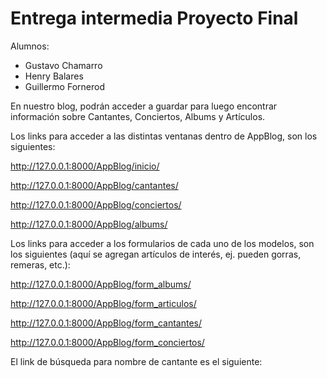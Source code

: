 # Entrega intermedia Proyecto Final

Alumnos:
* Gustavo Chamarro
* Henry Balares
* Guillermo Fornerod

En nuestro blog, podrán acceder a guardar para luego encontrar información sobre Cantantes, Conciertos, Albums y Artículos.

Los links para acceder a las distintas ventanas dentro de AppBlog, son los siguientes:

http://127.0.0.1:8000/AppBlog/inicio/

http://127.0.0.1:8000/AppBlog/cantantes/

http://127.0.0.1:8000/AppBlog/conciertos/

http://127.0.0.1:8000/AppBlog/albums/

Los links para acceder a los formularios de cada uno de los modelos, son los siguientes (aquí se agregan artículos de interés, ej. pueden gorras, remeras, etc.):

http://127.0.0.1:8000/AppBlog/form_albums/

http://127.0.0.1:8000/AppBlog/form_articulos/

http://127.0.0.1:8000/AppBlog/form_cantantes/

http://127.0.0.1:8000/AppBlog/form_conciertos/

El link de búsqueda para nombre de cantante es el siguiente:









